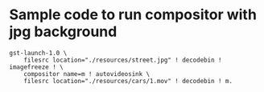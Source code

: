 # Sample code to run compositor with jpg background
```
gst-launch-1.0 \
    filesrc location="./resources/street.jpg" ! decodebin ! imagefreeze ! \
    compositor name=m ! autovideosink \
    filesrc location="./resources/cars/1.mov" ! decodebin ! m.
```